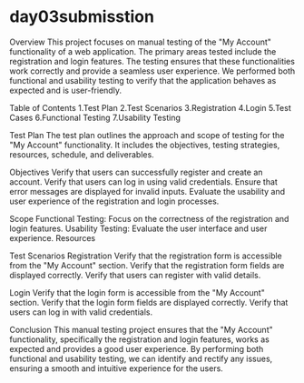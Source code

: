 # day03submisstion

Overview
This project focuses on manual testing of the "My Account" functionality of a web application. The primary areas tested include the registration and login features. The testing ensures that these functionalities work correctly and provide a seamless user experience. We performed both functional and usability testing to verify that the application behaves as expected and is user-friendly.

Table of Contents
1.Test Plan
2.Test Scenarios
3.Registration
4.Login
5.Test Cases
6.Functional Testing
7.Usability Testing

Test Plan
The test plan outlines the approach and scope of testing for the "My Account" functionality. It includes the objectives, testing strategies, resources, schedule, and deliverables.

Objectives
Verify that users can successfully register and create an account.
Verify that users can log in using valid credentials.
Ensure that error messages are displayed for invalid inputs.
Evaluate the usability and user experience of the registration and login processes.

Scope
Functional Testing: Focus on the correctness of the registration and login features.
Usability Testing: Evaluate the user interface and user experience.
Resources


Test Scenarios
Registration
Verify that the registration form is accessible from the "My Account" section.
Verify that the registration form fields are displayed correctly.
Verify that users can register with valid details.

Login
Verify that the login form is accessible from the "My Account" section.
Verify that the login form fields are displayed correctly.
Verify that users can log in with valid credentials.



Conclusion
This manual testing project ensures that the "My Account" functionality, specifically the registration and login features, works as expected and provides a good user experience. By performing both functional and usability testing, we can identify and rectify any issues, ensuring a smooth and intuitive experience for the users.
